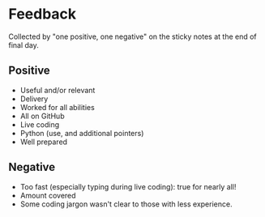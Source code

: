 # Feedback

Collected by "one positive, one negative" on the sticky notes at the end of final day.

## Positive

* Useful and/or relevant
* Delivery
* Worked for all abilities
* All on GitHub
* Live coding
* Python (use, and additional pointers)
* Well prepared

## Negative

* Too fast (especially typing during live coding): true for nearly all!
* Amount covered
* Some coding jargon wasn't clear to those with less experience.
